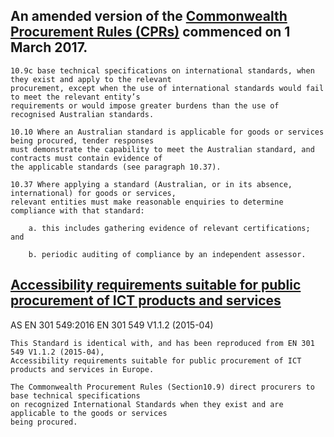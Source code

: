 ## An amended version of the [Commonwealth Procurement Rules (CPRs)](https://www.finance.gov.au/procurement/procurement-policy-and-guidance/commonwealth-procurement-rules/) commenced on 1 March 2017.

    10.9c base technical specifications on international standards, when they exist and apply to the relevant 
    procurement, except when the use of international standards would fail to meet the relevant entity’s 
    requirements or would impose greater burdens than the use of recognised Australian standards.

    10.10 Where an Australian standard is applicable for goods or services being procured, tender responses 
    must demonstrate the capability to meet the Australian standard, and contracts must contain evidence of 
    the applicable standards (see paragraph 10.37).

    10.37 Where applying a standard (Australian, or in its absence, international) for goods or services, 
    relevant entities must make reasonable enquiries to determine compliance with that standard:

        a. this includes gathering evidence of relevant certifications; and
        
        b. periodic auditing of compliance by an independent assessor.

## [Accessibility requirements suitable for public procurement of ICT products and services](https://infostore.saiglobal.com/en-us/Standards/AS-EN-301-549-2016-1892396/)

AS EN 301 549:2016 EN 301 549 V1.1.2 (2015-04)

    This Standard is identical with, and has been reproduced from EN 301 549 V1.1.2 (2015-04),
    Accessibility requirements suitable for public procurement of ICT products and services in Europe.

    The Commonwealth Procurement Rules (Section10.9) direct procurers to base technical specifications 
    on recognized International Standards when they exist and are applicable to the goods or services 
    being procured. 

